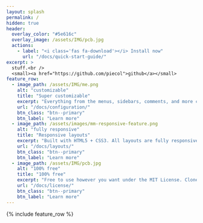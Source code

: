```yaml
---
layout: splash
permalink: /
hidden: true
header:
  overlay_color: "#5e616c"
  overlay_image: /assets/IMG/pcb.jpg
  actions:
    - label: "<i class='fas fa-download'></i> Install now"
      url: "/docs/quick-start-guide/"
excerpt: >
  stuff.<br />
  <small><a href="https://github.com/piecol">github</a></small>
feature_row:
  - image_path: /assets/IMG/me.png
    alt: "customizable"
    title: "Super customizable"
    excerpt: "Everything from the menus, sidebars, comments, and more can be configured or set with YAML Front Matter."
    url: "/docs/configuration/"
    btn_class: "btn--primary"
    btn_label: "Learn more"
  - image_path: /assets/images/mm-responsive-feature.png
    alt: "fully responsive"
    title: "Responsive layouts"
    excerpt: "Built with HTML5 + CSS3. All layouts are fully responsive with helpers to augment your content."
    url: "/docs/layouts/"
    btn_class: "btn--primary"
    btn_label: "Learn more"
  - image_path: /assets/IMG/pcb.jpg
    alt: "100% free"
    title: "100% free"
    excerpt: "Free to use however you want under the MIT License. Clone it, fork it, customize it... whatever!"
    url: "/docs/license/"
    btn_class: "btn--primary"
    btn_label: "Learn more"      
---
```


{% include feature_row %}
